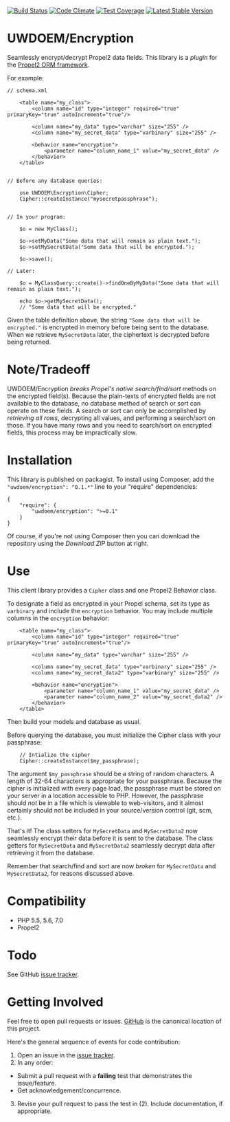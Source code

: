 [![Build Status](https://travis-ci.org/UWEnrollmentManagement/Encryption.svg)](https://travis-ci.org/UWEnrollmentManagement/Encryption)
[![Code Climate](https://codeclimate.com/github/UWEnrollmentManagement/Encryption/badges/gpa.svg)](https://codeclimate.com/github/UWEnrollmentManagement/Encryption)
[![Test Coverage](https://codeclimate.com/github/UWEnrollmentManagement/Encryption/badges/coverage.svg)](https://codeclimate.com/github/UWEnrollmentManagement/Encryption/coverage)
[![Latest Stable Version](https://poser.pugx.org/uwdoem/encryption/v/stable)](https://packagist.org/packages/uwdoem/encryption)

UWDOEM/Encryption
=============

Seamlessly encrypt/decrypt Propel2 data fields. This library is a *plugin* for the [Propel2 ORM framework](http://propelorm.org/).

For example:

```
// schema.xml

    <table name="my_class">
        <column name="id" type="integer" required="true" primaryKey="true" autoIncrement="true"/>

        <column name="my_data" type="varchar" size="255" />
        <column name="my_secret_data" type="varbinary" size="255" />

        <behavior name="encryption">
            <parameter name="column_name_1" value="my_secret_data" />
        </behavior>
    </table>


// Before any database queries:

    use UWDOEM\Encryption\Cipher;
    Cipher::createInstance("mysecretpassphrase");


// In your program:

    $o = new MyClass();

    $o->setMyData("Some data that will remain as plain text.");
    $o->setMySecretData("Some data that will be encrypted.");

    $o->save();

// Later:

    $o = MyClassQuery::create()->findOneByMyData("Some data that will remain as plain text.");

    echo $o->getMySecretData();
    // "Some data that will be encrypted."

```

Given the table definition above, the string `"Some data that will be encrypted."` is encrypted in memory before being sent to the database. When we retrieve `MySecretData` later, the ciphertext is decrypted before being returned.

Note/Tradeoff
=============

UWDOEM/Encryption *breaks Propel's native search/find/sort* methods on the encrypted field(s). Because the plain-texts of encrypted fields are not available to the database, no database method of search or sort can operate on these fields. A search or sort can only be accomplished by *retrieving all rows*, decrypting all values, and performing a search/sort on those. If you have many rows and you need to search/sort on encrypted fields, this process may be impractically slow.

Installation
===============

This library is published on packagist. To install using Composer, add the `"uwdoem/encryption": "0.1.*"` line to your "require" dependencies:

```
{
    "require": {
        "uwdoem/encryption": ">=0.1"
    }
}
```

Of course, if you're not using Composer then you can download the repository using the *Download ZIP* button at right.

Use
===

This client library provides a `Cipher` class and one Propel2 Behavior class.

To designate a field as encrypted in your Propel schema, set its type as `varbinary` and include the `encryption` behavior. You may include multiple columns in the `encryption` behavior:

```
    <table name="my_class">
        <column name="id" type="integer" required="true" primaryKey="true" autoIncrement="true"/>

        <column name="my_data" type="varchar" size="255" />

        <column name="my_secret_data" type="varbinary" size="255" />
        <column name="my_secret_data2" type="varbinary" size="255" />

        <behavior name="encryption">
            <parameter name="column_name_1" value="my_secret_data" />
            <parameter name="column_name_2" value="my_secret_data2" />
        </behavior>
    </table>
```

Then build your models and database as usual.

Before querying the database, you must initialize the Cipher class with your passphrase:

```
    // Intialize the cipher
    Cipher::createInstance($my_passphrase);
```

The argument `$my_passphrase` should be a string of random characters. A length of 32-64 characters is appropriate for your passphrase. Because the cipher is initialized with every page load, the passphrase must be stored on your server in a location accessible to PHP. However, the passphrase should *not* be in a file which is viewable to web-visitors, and it almost certainly should not be included in your source/version control (git, scm, etc.).

That's it! The class setters for `MySecretData` and `MySecretData2` now seamlessly encrypt their data before it is sent to the database. The class getters for `MySecretData` and `MySecretData2` seamlessly decrypt data after retrieving it from the database.

Remember that search/find and sort are now *broken* for `MySecretData` and `MySecretData2`, for reasons discussed above.


Compatibility
=============

* PHP 5.5, 5.6, 7.0
* Propel2

Todo
====

See GitHub [issue tracker](https://github.com/UWEnrollmentManagement/Encryption/issues/).


Getting Involved
================

Feel free to open pull requests or issues. [GitHub](https://github.com/UWEnrollmentManagement/Encryption) is the canonical location of this project.

Here's the general sequence of events for code contribution:

1. Open an issue in the [issue tracker](https://github.com/UWEnrollmentManagement/Encryption/issues/).
2. In any order:
  * Submit a pull request with a **failing** test that demonstrates the issue/feature.
  * Get acknowledgement/concurrence.
3. Revise your pull request to pass the test in (2). Include documentation, if appropriate.
